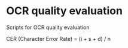 # OCR quality evaluation
Scripts for OCR quality evaluation

CER (Character Error Rate)  = (i + s + d) / n


